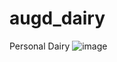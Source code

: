 # augd_dairy

Personal Dairy
![image](https://github.com/kajal1707/augd_dairy/assets/97467080/943c0658-0d5c-4dcc-b009-65ee240bbba0)
